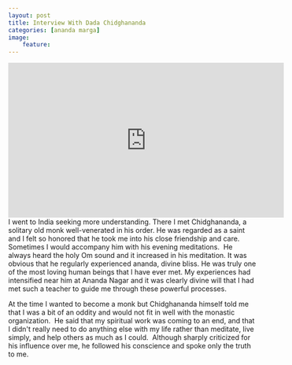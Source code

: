 ```yaml
---
layout: post
title: Interview With Dada Chidghananda
categories: [ananda marga] 
image:
    feature: 
---
```


 <iframe width="560" height="315" src="https://www.youtube.com/embed/oi_HRlNnWjI" frameborder="0" allowfullscreen></iframe>
I went to India seeking more understanding.  There I met Chidghananda, a solitary old monk well-venerated in his order.  He was regarded as a saint and I felt so honored that he took me into his close friendship and care.  Sometimes I would accompany him with his evening meditations.  He always heard the holy Om sound and it increased in his meditation. It was obvious that he regularly experienced ananda, divine bliss.  He was truly one of the most loving human beings that I have ever met.  My experiences had intensified near him at Ananda Nagar and it was clearly divine will that I had met such a teacher to guide me through these powerful processes.

At the time I wanted to become a monk but Chidghananda himself told me that I was a bit of an oddity and would not fit in well with the monastic organization.  He said that my spiritual work was coming to an end, and that I didn't really need to do anything else with my life rather than meditate, live simply, and help others as much as I could.   Although sharply criticized for his influence over me, he followed his conscience and spoke only the truth to me.  
